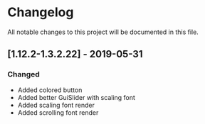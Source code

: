 # Changelog
All notable changes to this project will be documented in this file.

## [1.12.2-1.3.2.22] - 2019-05-31
### Changed
- Added colored button
- Added better GuiSlider with scaling font
- Added scaling font render
- Added scrolling font render